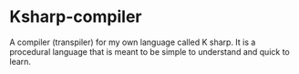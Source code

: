 # Ksharp-compiler
A compiler (transpiler) for my own language called K sharp. It is a procedural language that is meant to be simple to understand and quick to learn.
